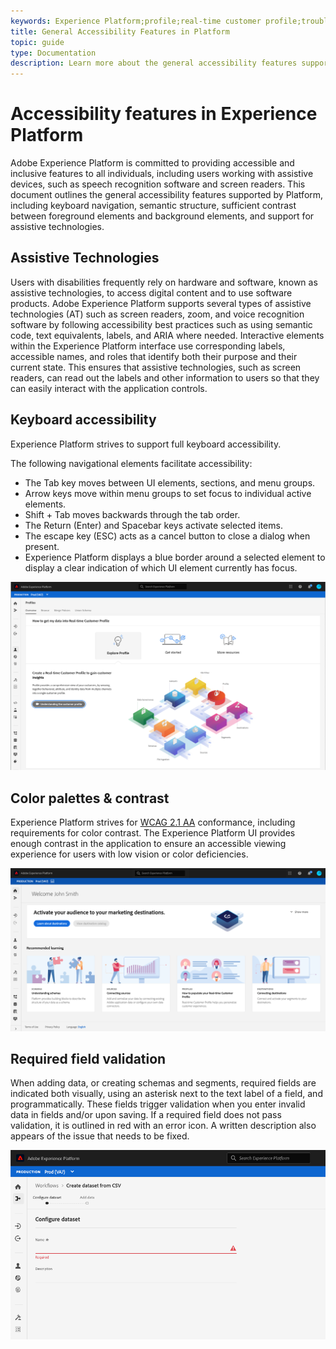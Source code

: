 ```yaml
---
keywords: Experience Platform;profile;real-time customer profile;troubleshooting;API;unified profile;Unified Profile;unified;Profile;rtcp;XDM graphs
title: General Accessibility Features in Platform
topic: guide
type: Documentation
description: Learn more about the general accessibility features supported by Adobe Experience Platform, including keyboard navigation, color palettes and contrast, and assistive technology support.
---
```


# Accessibility features in Experience Platform

Adobe Experience Platform is committed to providing accessible and inclusive features to all individuals, including users working with assistive devices, such as speech recognition software and screen readers. This document outlines the general accessibility features supported by Platform, including keyboard navigation, semantic structure, sufficient contrast between foreground elements and background elements, and support for assistive technologies.

## Assistive Technologies

Users with disabilities frequently rely on hardware and software, known as assistive technologies, to access digital content and to use software products. Adobe Experience Platform supports several types of assistive technologies (AT) such as screen readers, zoom, and voice recognition software by following accessibility best practices such as using semantic code, text equivalents, labels, and ARIA where needed. Interactive elements within the Experience Platform interface use corresponding labels, accessible names, and roles that identify both their purpose and their current state. This ensures that assistive technologies, such as screen readers, can read out the labels and other information to users so that they can easily interact with the application controls.

## Keyboard accessibility

Experience Platform strives to support full keyboard accessibility.

The following navigational elements facilitate accessibility: 
* The Tab key moves between UI elements, sections, and menu groups.
* Arrow keys move within menu groups to set focus to individual active elements. 
* Shift + Tab moves backwards through the tab order. 
* The Return (Enter) and Spacebar keys activate selected items. 
* The escape key (ESC) acts as a cancel button to close a dialog when present.
* Experience Platform displays a blue border around a selected element to display a clear indication of which UI element currently has focus. 

![A blue border appearing around a selected element to indicate that focus is applied.](images/profile-overview-tab.png)

## Color palettes & contrast

Experience Platform strives for [WCAG 2.1 AA](https://www.w3.org/TR/WCAG/) conformance, including requirements for color contrast. The Experience Platform UI provides enough contrast in the application to ensure an accessible viewing experience for users with low vision or color deficiencies.

![The color palette and contrast present on the homepage of the Experience Platform UI.](images/homepage.png)

## Required field validation

When adding data, or creating schemas and segments, required fields are indicated both visually, using an asterisk next to the text label of a field, and programmatically. These fields trigger validation when you enter invalid data in fields and/or upon saving. If a required field does not pass validation, it is outlined in red with an error icon. A written description also appears of the issue that needs to be fixed.

![A close up of a required field that has not passed validation. The field appears in red and an error icon is present.](images/field-validation.png)
